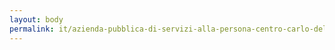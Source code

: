 ```yaml
---
layout: body
permalink: it/azienda-pubblica-di-servizi-alla-persona-centro-carlo-del-prete/
---
```


